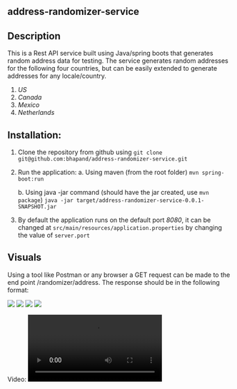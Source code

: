 ## address-randomizer-service

## Description
This is a Rest API service built using Java/spring boots that generates random address data for testing. The service generates random addresses for the following four countries, but can be easily extended to generate addresses for any locale/country.

1. *US*
1. *Canada*
1. *Mexico* 
1. *Netherlands*


## Installation:

1. Clone the repository from github using
   ```git clone git@github.com:bhapand/address-randomizer-service.git```
   
1. Run the application:
   a. Using maven (from the root folder)
   ```mvn spring-boot:run```
   
   b. Using java -jar command (should have the jar created, use ```mvn package```)
   ```java -jar target/address-randomizer-service-0.0.1-SNAPSHOT.jar```
   
1. By default the application runs on the default port *8080*, it can be changed at ```src/main/resources/application.properties``` by changing the value of ```server.port```


## Visuals
Using a tool like Postman or any browser a GET request can be made to the end point /randomizer/address.
The response should be in the following format:

![](src/main/resources/images/a01f2a88.png)
![](src/main/resources/images/7d16ceb0.png)
![](src/main/resources/images/8338ab90.png)
![](src/main/resources/images/39c76bb2.png)

Video:
![](src/main/resources/video/AddressService.mov)